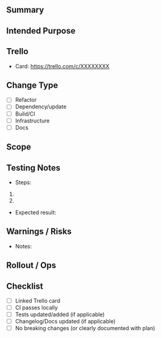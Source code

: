 <!-- Chore PR Template (refactors, tooling, dependency bumps, infra) -->

## Summary
<!-- What’s being cleaned up/changed and why it matters -->

## Intended Purpose
<!-- Developer experience, reliability, security, cost, etc. -->

## Trello
- Card: https://trello.com/c/XXXXXXXX

## Change Type
<!-- Select one -->
- [ ] Refactor
- [ ] Dependency/update
- [ ] Build/CI
- [ ] Infrastructure
- [ ] Docs

## Scope
<!-- Filesystems/modules touched; any production behavior changes? -->

## Testing Notes
<!-- How to verify nothing broke; smoke tests; commands; envs -->
- Steps:
1.
2.
- Expected result:

## Warnings / Risks
<!-- Backwards compatibility, tooling changes, team workflow changes -->
- Notes:

## Rollout / Ops
<!-- Scheduling, maintenance window, toggles, runbooks -->

## Checklist
- [ ] Linked Trello card
- [ ] CI passes locally
- [ ] Tests updated/added (if applicable)
- [ ] Changelog/Docs updated (if applicable)
- [ ] No breaking changes (or clearly documented with plan)
